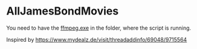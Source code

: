 # AllJamesBondMovies

You need to have the [ffmpeg.exe](https://www.ffmpeg.org/download.html#build-windows) in the folder, where the script is running.

Inspired by
https://www.mydealz.de/visit/threadaddinfo/69048/9715564
